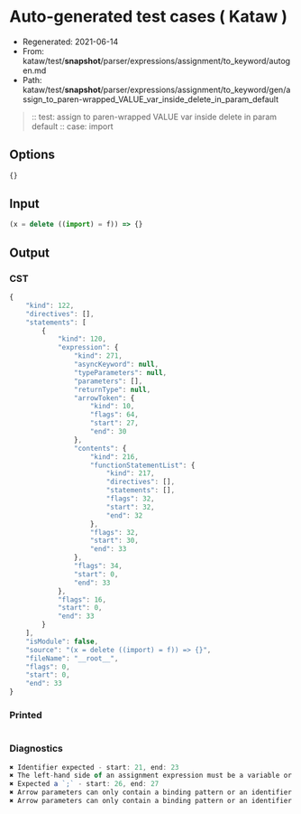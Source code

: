 # Auto-generated test cases ( Kataw )
- Regenerated: 2021-06-14
- From: kataw/test/__snapshot__/parser/expressions/assignment/to_keyword/autogen.md
- Path: kataw/test/__snapshot__/parser/expressions/assignment/to_keyword/gen/assign_to_paren-wrapped_VALUE_var_inside_delete_in_param_default
> :: test: assign to paren-wrapped VALUE var inside delete in param default
> :: case: import
## Options

`````js
{}
`````
## Input

`````js
(x = delete ((import) = f)) => {}
`````
## Output

### CST

```javascript
{
    "kind": 122,
    "directives": [],
    "statements": [
        {
            "kind": 120,
            "expression": {
                "kind": 271,
                "asyncKeyword": null,
                "typeParameters": null,
                "parameters": [],
                "returnType": null,
                "arrowToken": {
                    "kind": 10,
                    "flags": 64,
                    "start": 27,
                    "end": 30
                },
                "contents": {
                    "kind": 216,
                    "functionStatementList": {
                        "kind": 217,
                        "directives": [],
                        "statements": [],
                        "flags": 32,
                        "start": 32,
                        "end": 32
                    },
                    "flags": 32,
                    "start": 30,
                    "end": 33
                },
                "flags": 34,
                "start": 0,
                "end": 33
            },
            "flags": 16,
            "start": 0,
            "end": 33
        }
    ],
    "isModule": false,
    "source": "(x = delete ((import) = f)) => {}",
    "fileName": "__root__",
    "flags": 0,
    "start": 0,
    "end": 33
}
```

### Printed

```javascript

```

### Diagnostics

```javascript
✖ Identifier expected - start: 21, end: 23
✖ The left-hand side of an assignment expression must be a variable or a property access - start: 21, end: 23
✖ Expected a `;` - start: 26, end: 27
✖ Arrow parameters can only contain a binding pattern or an identifier - start: 13, end: 30
✖ Arrow parameters can only contain a binding pattern or an identifier - start: 11, end: 30

```

